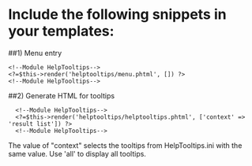 # Include the following snippets in your templates:

##1) Menu entry
```
<!--Module HelpTooltips-->
<?=$this->render('helptooltips/menu.phtml', []) ?>
<!--Module HelpTooltips-->
```

##2) Generate HTML for tooltips
```
  <!--Module HelpTooltips-->
  <?=$this->render('helptooltips/helptooltips.phtml', ['context' => 'result list']) ?>
  <!--Module HelpTooltips-->
```
The value of "context" selects the tooltips from HelpTooltips.ini with the same value. Use 'all' to display all tooltips.
